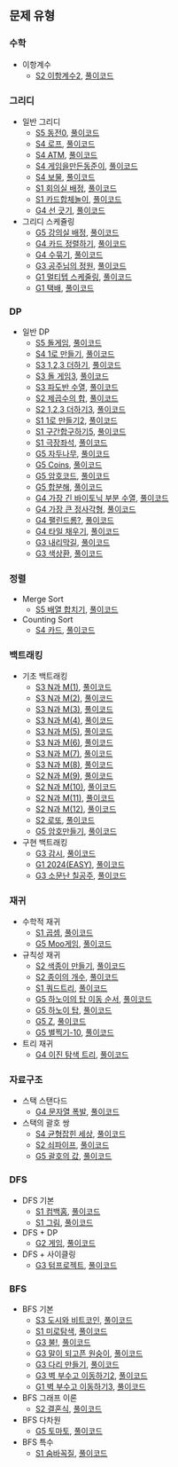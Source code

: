 ## 문제 유형
### 수학
- 이항계수
   - [S2 이항계수2](https://www.acmicpc.net/problem/11051), [풀이코드](https://github.com/quddaz/JAVA_CodingTest/blob/main/BOJ/%EC%88%98%ED%95%99/BOJ11051.java)
### 그리디
- 일반 그리디
   - [S5 동전0](https://www.acmicpc.net/problem/11047), [풀이코드](https://github.com/quddaz/JAVA_CodingTest/blob/main/BOJ/%EA%B7%B8%EB%A6%AC%EB%94%94/BOJ11047.java)
   - [S4 로프](https://www.acmicpc.net/problem/2217), [풀이코드](https://github.com/quddaz/JAVA_CodingTest/blob/main/BOJ/%EA%B7%B8%EB%A6%AC%EB%94%94/BOJ2217.java)
   - [S4 ATM](https://www.acmicpc.net/problem/11399), [풀이코드](https://github.com/quddaz/JAVA_CodingTest/blob/main/BOJ/%EA%B7%B8%EB%A6%AC%EB%94%94/BOJ11399.java)
   - [S4 게임을만든동준이](https://www.acmicpc.net/problem/2847), [풀이코드](https://github.com/quddaz/JAVA_CodingTest/blob/main/BOJ/%EA%B7%B8%EB%A6%AC%EB%94%94/BOJ2847.java)
   - [S4 보물](https://www.acmicpc.net/problem/1026), [풀이코드](https://github.com/quddaz/JAVA_CodingTest/blob/main/BOJ/%EA%B7%B8%EB%A6%AC%EB%94%94/BOJ1026.java)
   - [S1 회의실 배정](https://www.acmicpc.net/problem/1931), [풀이코드](https://github.com/quddaz/JAVA_CodingTest/blob/main/BOJ/%EA%B7%B8%EB%A6%AC%EB%94%94/BOJ1931.java)
   - [S1 카드합체놀이](https://www.acmicpc.net/problem/15903), [풀이코드](https://github.com/quddaz/JAVA_CodingTest/blob/main/BOJ/%EA%B7%B8%EB%A6%AC%EB%94%94/BOJ15903.java)
   - [G4 선 긋기](https://www.acmicpc.net/problem/2170), [풀이코드](https://github.com/quddaz/JAVA_CodingTest/blob/main/BOJ/%EA%B7%B8%EB%A6%AC%EB%94%94/BOJ2170.java)
- 그리디 스케쥴링
   - [G5 강의실 배정](https://www.acmicpc.net/problem/11000), [풀이코드](https://github.com/quddaz/JAVA_CodingTest/blob/main/BOJ/%EA%B7%B8%EB%A6%AC%EB%94%94/BOJ11000.java)
   - [G4 카드 정렬하기](https://www.acmicpc.net/problem/1715), [풀이코드](https://github.com/quddaz/JAVA_CodingTest/blob/main/BOJ/%EA%B7%B8%EB%A6%AC%EB%94%94/BOJ1715.java)
   - [G4 수묶기](https://www.acmicpc.net/problem/1744), [풀이코드](https://github.com/quddaz/JAVA_CodingTest/blob/main/BOJ/%EA%B7%B8%EB%A6%AC%EB%94%94/BOJ1744.java)
   - [G3 공주님의 정원](https://www.acmicpc.net/problem/2457), [풀이코드](https://github.com/quddaz/JAVA_CodingTest/blob/main/BOJ/%EA%B7%B8%EB%A6%AC%EB%94%94/BOJ2457.java)
   - [G1 멀티텝 스케줄링](https://www.acmicpc.net/problem/1700), [풀이코드](https://github.com/quddaz/JAVA_CodingTest/blob/main/BOJ/%EA%B7%B8%EB%A6%AC%EB%94%94/BOJ1700.java)
   - [G1 택배](https://www.acmicpc.net/problem/8980), [풀이코드](https://github.com/quddaz/JAVA_CodingTest/blob/main/BOJ/%EA%B7%B8%EB%A6%AC%EB%94%94/BOJ8980.java)
### DP
- 일반 DP
   - [S5 돌게임](https://www.acmicpc.net/problem/9655), [풀이코드](https://github.com/quddaz/JAVA_CodingTest/blob/main/BOJ/DP/BOJ9655.java)
   - [S4 1로 만들기](https://www.acmicpc.net/problem/1463), [풀이코드](https://github.com/quddaz/JAVA_CodingTest/blob/main/BOJ/DP/BOJ1463.java)
   - [S3 1,2,3 더하기](https://www.acmicpc.net/problem/9095), [풀이코드](https://github.com/quddaz/JAVA_CodingTest/blob/main/BOJ/DP/BOJ9095.java)
   - [S3 돌 게임3](https://www.acmicpc.net/problem/9657), [풀이코드](https://github.com/quddaz/JAVA_CodingTest/blob/main/BOJ/DP/BOJ9657.java)
   - [S3 파도반 수열](https://www.acmicpc.net/problem/9461), [풀이코드](https://github.com/quddaz/JAVA_CodingTest/blob/main/BOJ/DP/BOJ9461.java)
   - [S2 제곱수의 합](https://www.acmicpc.net/problem/1699), [풀이코드](https://github.com/quddaz/JAVA_CodingTest/blob/main/BOJ/DP/BOJ1699.java)
   - [S2 1,2,3 더하기3](https://www.acmicpc.net/problem/15988), [풀이코드](https://github.com/quddaz/JAVA_CodingTest/blob/main/BOJ/DP/BOJ15988.java)
   - [S1 1로 만들기2](https://www.acmicpc.net/problem/12852), [풀이코드](https://github.com/quddaz/JAVA_CodingTest/blob/main/BOJ/DP/BOJ12852.java)
   - [S1 구간합구하기5](https://www.acmicpc.net/problem/11660), [풀이코드](https://github.com/quddaz/JAVA_CodingTest/blob/main/BOJ/DP/BOJ11660.java)
   - [S1 극장좌석](https://www.acmicpc.net/problem/2302), [풀이코드](https://github.com/quddaz/JAVA_CodingTest/blob/main/BOJ/DP/BOJ2302.java)
   - [G5 자두나무](https://www.acmicpc.net/problem/2240), [풀이코드](https://github.com/quddaz/JAVA_CodingTest/blob/main/BOJ/DP/BOJ2240.java)
   - [G5 Coins](https://www.acmicpc.net/problem/3067), [풀이코드](https://github.com/quddaz/JAVA_CodingTest/blob/main/BOJ/DP/BOJ3067.java)
   - [G5 암호코드](https://www.acmicpc.net/problem/2011), [풀이코드](https://github.com/quddaz/JAVA_CodingTest/blob/main/BOJ/DP/BOJ2011.java)
   - [G5 합분해](https://www.acmicpc.net/problem/2225), [풀이코드](https://github.com/quddaz/JAVA_CodingTest/blob/main/BOJ/DP/BOJ2225.java)
   - [G4 가장 긴 바이토닉 부분 수열](https://www.acmicpc.net/problem/11054), [풀이코드](https://github.com/quddaz/JAVA_CodingTest/blob/main/BOJ/DP/BOJ11054.java)
   - [G4 가장 큰 정사각형](https://www.acmicpc.net/problem/1915), [풀이코드](https://github.com/quddaz/JAVA_CodingTest/blob/main/BOJ/DP/BOJ1915.java)
  - [G4 팰린드롬?](https://www.acmicpc.net/problem/10942), [풀이코드](https://github.com/quddaz/JAVA_CodingTest/blob/main/BOJ/DP/BOJ10942.java)
  - [G4 타일 채우기](https://www.acmicpc.net/problem/2133), [풀이코드](https://github.com/quddaz/JAVA_CodingTest/blob/main/BOJ/DP/BOJ2133.java)
  - [G3 내리막길](https://www.acmicpc.net/problem/1520), [풀이코드](https://github.com/quddaz/JAVA_CodingTest/blob/main/BOJ/DP/BOJ1520.java)
  - [G3 색상환](https://www.acmicpc.net/problem/2482), [풀이코드](https://github.com/quddaz/JAVA_CodingTest/blob/main/BOJ/DP/BOJ2482.java)
### 정렬
- Merge Sort
   - [S5 배열 합치기](https://www.acmicpc.net/problem/11728), [풀이코드](https://github.com/quddaz/JAVA_CodingTest/blob/main/BOJ/%EC%A0%95%EB%A0%AC/BOJ11728.java)
- Counting Sort
   - [S4 카드](https://www.acmicpc.net/problem/11652), [풀이코드](https://github.com/quddaz/JAVA_CodingTest/blob/main/BOJ/%EC%A0%95%EB%A0%AC/BOJ11652.java)
### 백트래킹
- 기초 백트래킹
   - [S3 N과 M(1)](https://www.acmicpc.net/problem/15649), [풀이코드](https://github.com/quddaz/JAVA_CodingTest/blob/main/BOJ/%EB%B0%B1%ED%8A%B8%EB%9E%98%ED%82%B9/BOJ15649.java)
   - [S3 N과 M(2)](https://www.acmicpc.net/problem/15650), [풀이코드](https://github.com/quddaz/JAVA_CodingTest/blob/main/BOJ/%EB%B0%B1%ED%8A%B8%EB%9E%98%ED%82%B9/BOJ15650.java)
   - [S3 N과 M(3)](https://www.acmicpc.net/problem/15651), [풀이코드](https://github.com/quddaz/JAVA_CodingTest/blob/main/BOJ/%EB%B0%B1%ED%8A%B8%EB%9E%98%ED%82%B9/BOJ15651.java)
   - [S3 N과 M(4)](https://www.acmicpc.net/problem/15652), [풀이코드](https://github.com/quddaz/JAVA_CodingTest/blob/main/BOJ/%EB%B0%B1%ED%8A%B8%EB%9E%98%ED%82%B9/BOJ15652.java)
   - [S3 N과 M(5)](https://www.acmicpc.net/problem/15654), [풀이코드](https://github.com/quddaz/JAVA_CodingTest/blob/main/BOJ/%EB%B0%B1%ED%8A%B8%EB%9E%98%ED%82%B9/BOJ15654.java)
   - [S3 N과 M(6)](https://www.acmicpc.net/problem/15655), [풀이코드](https://github.com/quddaz/JAVA_CodingTest/blob/main/BOJ/%EB%B0%B1%ED%8A%B8%EB%9E%98%ED%82%B9/BOJ15655.java)
   - [S3 N과 M(7)](https://www.acmicpc.net/problem/15656), [풀이코드](https://github.com/quddaz/JAVA_CodingTest/blob/main/BOJ/%EB%B0%B1%ED%8A%B8%EB%9E%98%ED%82%B9/BOJ15656.java)
   - [S3 N과 M(8)](https://www.acmicpc.net/problem/15657), [풀이코드](https://github.com/quddaz/JAVA_CodingTest/blob/main/BOJ/%EB%B0%B1%ED%8A%B8%EB%9E%98%ED%82%B9/BOJ15657.java)
   - [S2 N과 M(9)](https://www.acmicpc.net/problem/15663), [풀이코드](https://github.com/quddaz/JAVA_CodingTest/blob/main/BOJ/%EB%B0%B1%ED%8A%B8%EB%9E%98%ED%82%B9/BOJ15663.java)
   - [S2 N과 M(10)](https://www.acmicpc.net/problem/15664), [풀이코드](https://github.com/quddaz/JAVA_CodingTest/blob/main/BOJ/%EB%B0%B1%ED%8A%B8%EB%9E%98%ED%82%B9/BOJ15664.java)
   - [S2 N과 M(11)](https://www.acmicpc.net/problem/15665), [풀이코드](https://github.com/quddaz/JAVA_CodingTest/blob/main/BOJ/%EB%B0%B1%ED%8A%B8%EB%9E%98%ED%82%B9/BOJ15665.java)
   - [S2 N과 M(12)](https://www.acmicpc.net/problem/15666), [풀이코드](https://github.com/quddaz/JAVA_CodingTest/blob/main/BOJ/%EB%B0%B1%ED%8A%B8%EB%9E%98%ED%82%B9/BOJ15666.java)
   - [S2 로또](https://www.acmicpc.net/problem/6603), [풀이코드](https://github.com/quddaz/JAVA_CodingTest/blob/main/BOJ/%EB%B0%B1%ED%8A%B8%EB%9E%98%ED%82%B9/BOJ6603.java)
   - [G5 암호만들기](https://www.acmicpc.net/problem/1759), [풀이코드](https://github.com/quddaz/JAVA_CodingTest/blob/main/BOJ/%EB%B0%B1%ED%8A%B8%EB%9E%98%ED%82%B9/BOJ1759.java)
- 구현 백트래킹
     - [G3 감시](https://www.acmicpc.net/problem/15683), [풀이코드](https://github.com/quddaz/JAVA_CodingTest/blob/main/BOJ/%EB%B0%B1%ED%8A%B8%EB%9E%98%ED%82%B9/BOJ15683.java)
     - [G1 2024(EASY)](https://www.acmicpc.net/problem/12100), [풀이코드](https://github.com/quddaz/JAVA_CodingTest/blob/main/BOJ/%EB%B0%B1%ED%8A%B8%EB%9E%98%ED%82%B9/BOJ12100.java)
     - [G3 소문난 칠공주](https://www.acmicpc.net/problem/1941), [풀이코드](https://github.com/quddaz/JAVA_CodingTest/blob/main/BOJ/%EB%B0%B1%ED%8A%B8%EB%9E%98%ED%82%B9/BOJ1941.java)
### 재귀
- 수학적 재귀
   - [S1 곱셈](https://www.acmicpc.net/problem/1629), [풀이코드](https://github.com/quddaz/JAVA_CodingTest/blob/main/BOJ/BOJ1629.java)
   - [G5 Moo게임](https://www.acmicpc.net/problem/5904), [풀이코드](https://github.com/quddaz/JAVA_CodingTest/blob/main/BOJ/%EC%9E%AC%EA%B7%80/BOJ5904.java)
- 규칙성 재귀
   - [S2 색종이 만들기](https://www.acmicpc.net/problem/2630), [풀이코드](https://github.com/quddaz/JAVA_CodingTest/blob/main/BOJ/%EC%9E%AC%EA%B7%80/BOJ2630.java)
   - [S2 종이의 개수](https://www.acmicpc.net/problem/1780), [풀이코드](https://github.com/quddaz/JAVA_CodingTest/blob/main/BOJ/%EC%9E%AC%EA%B7%80/BOJ1780.java)
   - [S1 쿼드트리](https://www.acmicpc.net/problem/1992), [풀이코드](https://github.com/quddaz/JAVA_CodingTest/blob/main/BOJ/%EC%9E%AC%EA%B7%80/BOJ1992.java)
   - [G5 하노이의 탑 이동 순서](https://www.acmicpc.net/problem/11729), [풀이코드](https://github.com/quddaz/JAVA_CodingTest/blob/main/BOJ/%EC%9E%AC%EA%B7%80/BOJ11729.java)
   - [G5 하노이 탑](https://www.acmicpc.net/problem/1914), [풀이코드](https://github.com/quddaz/JAVA_CodingTest/blob/main/BOJ/%EC%9E%AC%EA%B7%80/BOJ1914.java)
   - [G5 Z](https://www.acmicpc.net/problem/1074), [풀이코드](https://github.com/quddaz/JAVA_CodingTest/blob/main/BOJ/BOJ1074.java)
   - [G5 별찍기-10](https://www.acmicpc.net/problem/2447), [풀이코드](https://github.com/quddaz/JAVA_CodingTest/blob/main/BOJ/%EC%9E%AC%EA%B7%80/BOJ2447.java)
- 트리 재귀
   - [G4 이진 탐색 트리](https://www.acmicpc.net/problem/5639), [풀이코드](https://github.com/quddaz/JAVA_CodingTest/blob/main/BOJ/%EC%9E%AC%EA%B7%80/BOJ5639.java)
### 자료구조
- 스택 스탠다드
   - [G4 문자열 폭발](https://www.acmicpc.net/problem/9935), [풀이코드](https://github.com/quddaz/JAVA_CodingTest/blob/main/BOJ/%EC%9E%90%EB%A3%8C%EA%B5%AC%EC%A1%B0/BOJ9935.java)
- 스택의 괄호 쌍
   - [S4 균형잡힌 세상](https://www.acmicpc.net/problem/4949), [풀이코드](https://github.com/quddaz/JAVA_CodingTest/blob/main/BOJ/%EC%9E%90%EB%A3%8C%EA%B5%AC%EC%A1%B0/BOJ4949.java)
   - [S2 쇠파이프](https://www.acmicpc.net/problem/10799), [풀이코드](https://github.com/quddaz/JAVA_CodingTest/blob/main/BOJ/%EC%9E%90%EB%A3%8C%EA%B5%AC%EC%A1%B0/BOJ10799.java)
   - [G5 괄호의 값](https://www.acmicpc.net/problem/2504), [풀이코드](https://github.com/quddaz/JAVA_CodingTest/blob/main/BOJ/%EC%9E%90%EB%A3%8C%EA%B5%AC%EC%A1%B0/BOJ2504.java)
### DFS
- DFS 기본
  - [S1 컴백홈](https://www.acmicpc.net/problem/1189), [풀이코드](https://github.com/quddaz/JAVA_CodingTest/blob/main/BOJ/DFS/BOJ1189.java)
  - [S1 그림](https://www.acmicpc.net/problem/1926), [풀이코드](https://github.com/quddaz/JAVA_CodingTest/blob/main/BOJ/BOJ1926.java)
- DFS + DP
  - [G2 게임](https://www.acmicpc.net/problem/1103), [풀이코드](https://github.com/quddaz/JAVA_CodingTest/blob/main/BOJ/DFS/BOJ1103.java)
- DFS + 사이클링
  - [G3 텀프로젝트](https://www.acmicpc.net/problem/9466), [풀이코드](https://github.com/quddaz/JAVA_CodingTest/blob/main/BOJ/DFS/BOJ9466.java)
### BFS
- BFS 기본
  - [S3 도시와 비트코인](https://www.acmicpc.net/problem/31575), [풀이코드](https://github.com/quddaz/JAVA_CodingTest/blob/main/BOJ/BFS/BOJ31575.java)
  - [S1 미로탐색](https://www.acmicpc.net/problem/2178), [풀이코드](https://github.com/quddaz/JAVA_CodingTest/blob/main/BOJ/BOJ2178.java)
  - [G3 불!](https://www.acmicpc.net/problem/4179), [풀이코드](https://github.com/quddaz/JAVA_CodingTest/blob/main/BOJ/BFS/BOJ4179.java)
  - [G3 말이 되고픈 원숭이](https://www.acmicpc.net/problem/1600), [풀이코드](https://github.com/quddaz/JAVA_CodingTest/blob/main/BOJ/BFS/BOJ1600.java)
  - [G3 다리 만들기](https://www.acmicpc.net/problem/2146), [풀이코드](https://github.com/quddaz/JAVA_CodingTest/blob/main/BOJ/BFS/BOJ2146.java)
  - [G3 벽 부수고 이동하기2](https://www.acmicpc.net/problem/14442), [풀이코드](https://github.com/quddaz/JAVA_CodingTest/blob/main/BOJ/BFS/BOJ14442.java)
  - [G1 벽 부수고 이동하기3](https://www.acmicpc.net/problem/16933), [풀이코드](https://github.com/quddaz/JAVA_CodingTest/blob/main/BOJ/BFS/BOJ16933.java)
- BFS 그래프 이론
  - [S2 결혼식](https://www.acmicpc.net/problem/5567), [풀이코드](https://github.com/quddaz/JAVA_CodingTest/blob/main/BOJ/BFS/BOJ5567.java)
- BFS 다차원
  - [G5 토마토](https://www.acmicpc.net/problem/7569), [풀이코드](https://github.com/quddaz/JAVA_CodingTest/blob/main/BOJ/BFS/BOJ7569.java)
- BFS 특수
  - [S1 숨바꼭질](https://www.acmicpc.net/problem/1697), [풀이코드](https://github.com/quddaz/JAVA_CodingTest/blob/main/BOJ/%ED%83%90%EC%83%89/BOJ1697.java)
